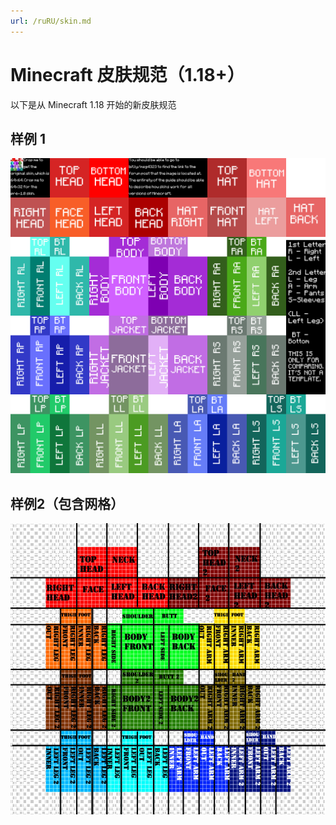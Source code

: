 ```yaml
---
url: /ruRU/skin.md
---
```

# Minecraft 皮肤规范（1.18+）

以下是从 Minecraft 1.18 开始的新皮肤规范

## 样例 1

![image info](/img/skin/template.png)

## 样例2（包含网格）

![image info](/img/skin/template-grid.jpg)
